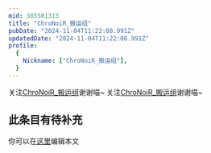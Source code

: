 ```yaml
---
mid: 385501313
title: "ChroNoiR_搬运组"
pubDate: "2024-11-04T11:22:08.991Z"
updatedDate: "2024-11-04T11:22:08.991Z"
profile:
  {
    Nickname: ["ChroNoiR_搬运组"],
  }
---
```


关注[ChroNoiR_搬运组](https://space.bilibili.com/385501313)谢谢喵~ 关注[ChroNoiR_搬运组](https://space.bilibili.com/385501313)谢谢喵~

## 此条目有待补充
你可以在[这里](https://github.com/Yuhanawa/VTuber.ICU-Content/edit/master/v/ChroNoiR_搬运组/index.md)编辑本文

